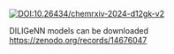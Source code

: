 
<!-- ![Screenshot 2025-02-06 at 7 05 10 PM](https://github.com/user-attachments/assets/724f0851-b18a-49cb-99ba-dc151ded3e9e) -->

[![DOI:10.26434/chemrxiv-2024-d12gk-v2](https://github.com/user-attachments/assets/724f0851-b18a-49cb-99ba-dc151ded3e9e)](https://doi.org/10.26434/chemrxiv-2024-d12gk-v2)


DILIGeNN models can be downloaded
https://zenodo.org/records/14676047

